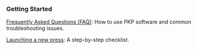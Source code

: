 
### Getting Started

[Frequently Asked Questions (FAQ)](/faq/en/): How to use PKP software and common troubleshooting issues.

[Launching a new press](/starting-a-press/): A step-by-step checklist.
